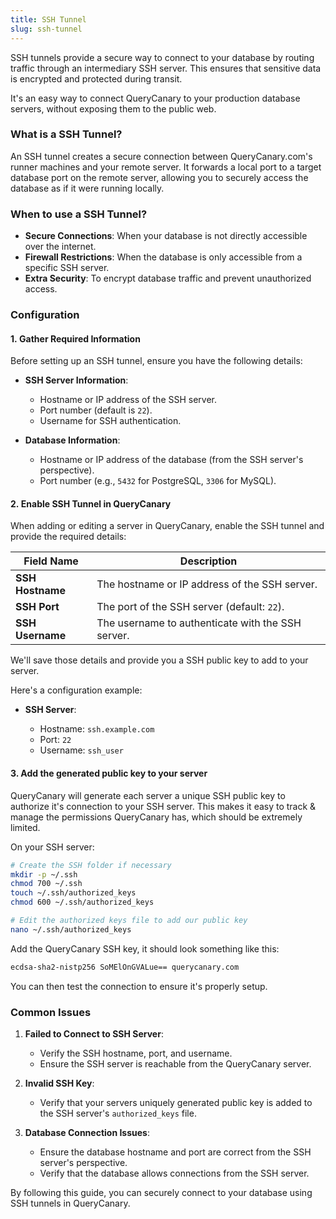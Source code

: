 ```yaml
---
title: SSH Tunnel
slug: ssh-tunnel
---
```


SSH tunnels provide a secure way to connect to your database by routing traffic through an intermediary SSH server. This ensures that sensitive data is encrypted and protected during transit.

It's an easy way to connect QueryCanary to your production database servers, without exposing them to the public web.

### What is a SSH Tunnel?

An SSH tunnel creates a secure connection between QueryCanary.com's runner machines and your remote server. It forwards a local port to a target database port on the remote server, allowing you to securely access the database as if it were running locally.

### When to use a SSH Tunnel?

-   **Secure Connections**: When your database is not directly accessible over the internet.
-   **Firewall Restrictions**: When the database is only accessible from a specific SSH server.
-   **Extra Security**: To encrypt database traffic and prevent unauthorized access.

### Configuration

#### 1. **Gather Required Information**

Before setting up an SSH tunnel, ensure you have the following details:

-   **SSH Server Information**:

    -   Hostname or IP address of the SSH server.
    -   Port number (default is `22`).
    -   Username for SSH authentication.

-   **Database Information**:

    -   Hostname or IP address of the database (from the SSH server's perspective).
    -   Port number (e.g., `5432` for PostgreSQL, `3306` for MySQL).

#### 2. **Enable SSH Tunnel in QueryCanary**

When adding or editing a server in QueryCanary, enable the SSH tunnel and provide the required details:

| Field Name | Description |
| --- | --- |
| **SSH Hostname** | The hostname or IP address of the SSH server. |
| **SSH Port** | The port of the SSH server (default: `22`). |
| **SSH Username** | The username to authenticate with the SSH server. |

We'll save those details and provide you a SSH public key to add to your server.

Here's a configuration example:

-   **SSH Server**:

    -   Hostname: `ssh.example.com`
    -   Port: `22`
    -   Username: `ssh_user`

#### 3. Add the generated public key to your server
QueryCanary will generate each server a unique SSH public key to authorize it's connection to your SSH server. This makes it easy to track & manage the permissions QueryCanary has, which should be extremely limited.

On your SSH server:
```bash
# Create the SSH folder if necessary
mkdir -p ~/.ssh
chmod 700 ~/.ssh
touch ~/.ssh/authorized_keys
chmod 600 ~/.ssh/authorized_keys

# Edit the authorized keys file to add our public key
nano ~/.ssh/authorized_keys
```
Add the QueryCanary SSH key, it should look something like this:
```bash
ecdsa-sha2-nistp256 SoMElOnGVALue== querycanary.com 
```

You can then test the connection to ensure it's properly setup.

### Common Issues

1.  **Failed to Connect to SSH Server**:

    -   Verify the SSH hostname, port, and username.
    -   Ensure the SSH server is reachable from the QueryCanary server.

2.  **Invalid SSH Key**:

    -   Verify that your servers uniquely generated public key is added to the SSH server's `authorized_keys` file.

3.  **Database Connection Issues**:

    -   Ensure the database hostname and port are correct from the SSH server's perspective.
    -   Verify that the database allows connections from the SSH server.

By following this guide, you can securely connect to your database using SSH tunnels in QueryCanary.